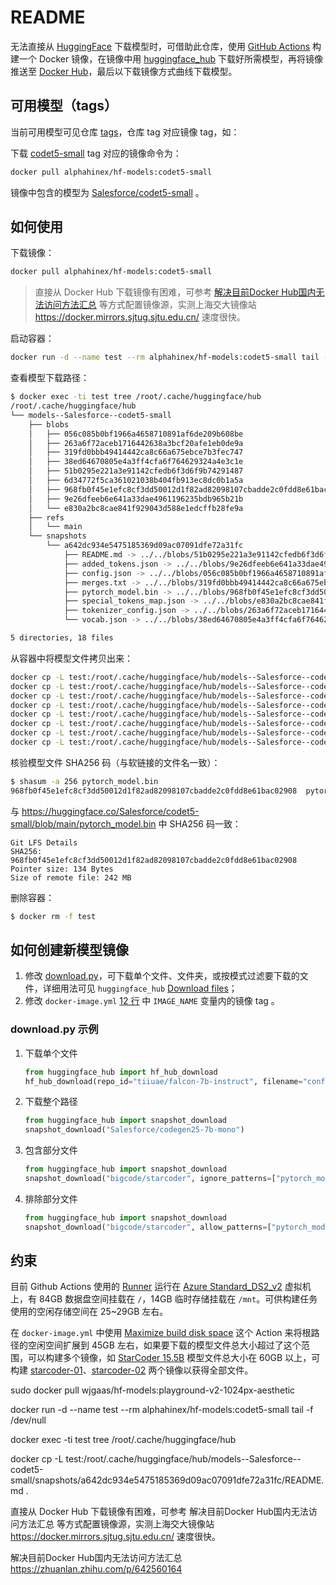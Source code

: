 README
======

无法直接从 [HuggingFace](https://huggingface.co/) 下载模型时，可借助此仓库，使用 [GitHub Actions](https://github.com/features/actions) 构建一个 Docker 镜像，在镜像中用 [huggingface_hub](https://github.com/huggingface/huggingface_hub) 下载好所需模型，再将镜像推送至 [Docker Hub](https://hub.docker.com/)，最后以下载镜像方式曲线下载模型。


可用模型（tags）
-------------

当前可用模型可见仓库 [tags](https://github.com/AlphaHinex/hf-models/tags)，仓库 tag 对应镜像 tag，如：

下载 [codet5-small](https://github.com/AlphaHinex/hf-models/releases/tag/codet5-small) tag 对应的镜像命令为：

```bash
docker pull alphahinex/hf-models:codet5-small
```

镜像中包含的模型为 [Salesforce/codet5-small](https://huggingface.co/Salesforce/codet5-small) 。


如何使用
-------

下载镜像：

```bash
docker pull alphahinex/hf-models:codet5-small
```

> 直接从 Docker Hub 下载镜像有困难，可参考 [解决目前Docker Hub国内无法访问方法汇总](https://zhuanlan.zhihu.com/p/642560164) 等方式配置镜像源，实测上海交大镜像站 https://docker.mirrors.sjtug.sjtu.edu.cn/ 速度很快。

启动容器：

```bash
docker run -d --name test --rm alphahinex/hf-models:codet5-small tail -f /dev/null
```

查看模型下载路径：

```bash
$ docker exec -ti test tree /root/.cache/huggingface/hub
/root/.cache/huggingface/hub
└── models--Salesforce--codet5-small
    ├── blobs
    │   ├── 056c085b0bf1966a4658710891af6de209b608be
    │   ├── 263a6f72aceb1716442638a3bcf20afe1eb0de9a
    │   ├── 319fd0bbb49414442ca8c66a675ebce7b3fec747
    │   ├── 38ed64670805e4a3ff4cfa6f764629324a4e3c1e
    │   ├── 51b0295e221a3e91142cfedb6f3d6f9b74291487
    │   ├── 6d34772f5ca361021038b404fb913ec8dc0b1a5a
    │   ├── 968fb0f45e1efc8cf3dd50012d1f82ad82098107cbadde2c0fdd8e61bac02908
    │   ├── 9e26dfeeb6e641a33dae4961196235bdb965b21b
    │   └── e830a2bc8cae841f929043d588e1edcffb28fe9a
    ├── refs
    │   └── main
    └── snapshots
        └── a642dc934e5475185369d09ac07091dfe72a31fc
            ├── README.md -> ../../blobs/51b0295e221a3e91142cfedb6f3d6f9b74291487
            ├── added_tokens.json -> ../../blobs/9e26dfeeb6e641a33dae4961196235bdb965b21b
            ├── config.json -> ../../blobs/056c085b0bf1966a4658710891af6de209b608be
            ├── merges.txt -> ../../blobs/319fd0bbb49414442ca8c66a675ebce7b3fec747
            ├── pytorch_model.bin -> ../../blobs/968fb0f45e1efc8cf3dd50012d1f82ad82098107cbadde2c0fdd8e61bac02908
            ├── special_tokens_map.json -> ../../blobs/e830a2bc8cae841f929043d588e1edcffb28fe9a
            ├── tokenizer_config.json -> ../../blobs/263a6f72aceb1716442638a3bcf20afe1eb0de9a
            └── vocab.json -> ../../blobs/38ed64670805e4a3ff4cfa6f764629324a4e3c1e

5 directories, 18 files
```

从容器中将模型文件拷贝出来：

```bash
docker cp -L test:/root/.cache/huggingface/hub/models--Salesforce--codet5-small/snapshots/a642dc934e5475185369d09ac07091dfe72a31fc/README.md .
docker cp -L test:/root/.cache/huggingface/hub/models--Salesforce--codet5-small/snapshots/a642dc934e5475185369d09ac07091dfe72a31fc/added_tokens.json .
docker cp -L test:/root/.cache/huggingface/hub/models--Salesforce--codet5-small/snapshots/a642dc934e5475185369d09ac07091dfe72a31fc/config.json .
docker cp -L test:/root/.cache/huggingface/hub/models--Salesforce--codet5-small/snapshots/a642dc934e5475185369d09ac07091dfe72a31fc/merges.txt .
docker cp -L test:/root/.cache/huggingface/hub/models--Salesforce--codet5-small/snapshots/a642dc934e5475185369d09ac07091dfe72a31fc/pytorch_model.bin .
docker cp -L test:/root/.cache/huggingface/hub/models--Salesforce--codet5-small/snapshots/a642dc934e5475185369d09ac07091dfe72a31fc/special_tokens_map.json .
docker cp -L test:/root/.cache/huggingface/hub/models--Salesforce--codet5-small/snapshots/a642dc934e5475185369d09ac07091dfe72a31fc/tokenizer_config.json .
docker cp -L test:/root/.cache/huggingface/hub/models--Salesforce--codet5-small/snapshots/a642dc934e5475185369d09ac07091dfe72a31fc/vocab.json .
```

核验模型文件 SHA256 码（与软链接的文件名一致）：

```bash
$ shasum -a 256 pytorch_model.bin
968fb0f45e1efc8cf3dd50012d1f82ad82098107cbadde2c0fdd8e61bac02908  pytorch_model.bin
```

与 https://huggingface.co/Salesforce/codet5-small/blob/main/pytorch_model.bin 中 SHA256 码一致：

```text
Git LFS Details
SHA256: 968fb0f45e1efc8cf3dd50012d1f82ad82098107cbadde2c0fdd8e61bac02908
Pointer size: 134 Bytes
Size of remote file: 242 MB
```

删除容器：

```bash
$ docker rm -f test
```


如何创建新模型镜像
---------------

1. 修改 [download.py](https://github.com/AlphaHinex/hf-models/blob/main/download.py)，可下载单个文件、文件夹，或按模式过滤要下载的文件，详细用法可见 `huggingface_hub` [Download files](https://huggingface.co/docs/huggingface_hub/en/guides/download)；
1. 修改 `docker-image.yml` [12 行](https://github.com/AlphaHinex/hf-models/blob/main/.github/workflows/docker-image.yml#L12C35-L12C36) 中 `IMAGE_NAME` 变量内的镜像 tag 。

### download.py 示例

1. 下载单个文件
    ```python
    from huggingface_hub import hf_hub_download
    hf_hub_download(repo_id="tiiuae/falcon-7b-instruct", filename="config.json")
    ```
1. 下载整个路径
    ```python
    from huggingface_hub import snapshot_download
    snapshot_download("Salesforce/codegen25-7b-mono")
    ```
1. 包含部分文件
    ```python
    from huggingface_hub import snapshot_download
    snapshot_download("bigcode/starcoder", ignore_patterns=["pytorch_model-00004-of-00007.bin", "pytorch_model-00005-of-00007.bin", "pytorch_model-00006-of-00007.bin"])
    ```
1. 排除部分文件
    ```python
    from huggingface_hub import snapshot_download
    snapshot_download("bigcode/starcoder", allow_patterns=["pytorch_model-00004-of-00007.bin", "pytorch_model-00005-of-00007.bin", "pytorch_model-00006-of-00007.bin"])
    ```

约束
---

目前 Github Actions 使用的 [Runner](https://docs.github.com/en/actions/using-github-hosted-runners/about-github-hosted-runners/about-github-hosted-runners#cloud-hosts-used-by-github-hosted-runners) 运行在 [Azure Standard_DS2_v2](https://docs.microsoft.com/azure/virtual-machines/dv2-dsv2-series#dsv2-series) 虚拟机上，有 84GB 数据盘空间挂载在 `/`，14GB 临时存储挂载在 `/mnt`。可供构建任务使用的空闲存储空间在 25~29GB 左右。

在 `docker-image.yml` 中使用 [Maximize build disk space](https://github.com/marketplace/actions/maximize-build-disk-space) 这个 Action 来将根路径的空闲空间扩展到 45GB 左右，如果要下载的模型文件总大小超过了这个范围，可以构建多个镜像，如 [StarCoder 15.5B](https://huggingface.co/bigcode/starcoder) 模型文件总大小在 60GB 以上，可构建 [starcoder-01](https://github.com/AlphaHinex/hf-models/releases/tag/starcoder-01)、[starcoder-02](https://github.com/AlphaHinex/hf-models/releases/tag/starcoder-02) 两个镜像以获得全部文件。


sudo docker pull wjgaas/hf-models:playground-v2-1024px-aesthetic

docker run -d --name test --rm alphahinex/hf-models:codet5-small tail -f /dev/null

docker exec -ti test tree /root/.cache/huggingface/hub

docker cp -L test:/root/.cache/huggingface/hub/models--Salesforce--codet5-small/snapshots/a642dc934e5475185369d09ac07091dfe72a31fc/README.md .

直接从 Docker Hub 下载镜像有困难，可参考 解决目前Docker Hub国内无法访问方法汇总 等方式配置镜像源，实测上海交大镜像站 https://docker.mirrors.sjtug.sjtu.edu.cn/ 速度很快。

解决目前Docker Hub国内无法访问方法汇总 https://zhuanlan.zhihu.com/p/642560164


